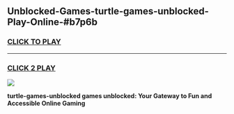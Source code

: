 
## Unblocked-Games-turtle-games-unblocked-Play-Online-#b7p6b
<h3>
<a href="https://premium.freeplayer.one?title=turtle-games-unblocked&ref=27F">CLICK TO PLAY</a></h3>
<hr>

<h3>
<a href="https://premium.freeplayer.one?title=turtle-games-unblocked&ref=27F">CLICK 2 PLAY</a>
  
</h3>

<a href="https://premium.freeplayer.one?title=turtle-games-unblocked&ref=27F"><img src="https://clearcache.store/games.png"></a>


**turtle-games-unblocked games unblocked: Your Gateway to Fun and Accessible Online Gaming**
